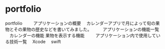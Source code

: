 # portfolio
portfolio
 　
 　アプリケーションの概要
 　カレンダーアプリで月によって旬の果物とその果物の歴史などを書いてみました。
 　
 　アプリケーションの機能一覧
 　カレンダーの機能
    果物を表示する機能
 　
 　アプリケーション内で使用している技術一覧
 　Xcode
 　swift
 　
